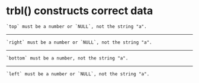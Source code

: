 # trbl() constructs correct data

    `top` must be a number or `NULL`, not the string "a".

---

    `right` must be a number or `NULL`, not the string "a".

---

    `bottom` must be a number, not the string "a".

---

    `left` must be a number or `NULL`, not the string "a".

